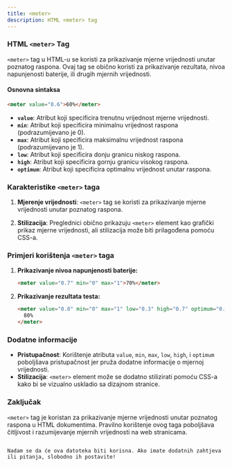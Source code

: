 ```yaml
---
title: <meter>
description: HTML <meter> tag
---
```


### HTML `<meter>` Tag

`<meter>` tag u HTML-u se koristi za prikazivanje mjerne vrijednosti unutar poznatog raspona. Ovaj tag se obično koristi za prikazivanje rezultata, nivoa napunjenosti baterije, ili drugih mjernih vrijednosti.

#### Osnovna sintaksa

```html
<meter value="0.6">60%</meter>
```

- **`value`**: Atribut koji specificira trenutnu vrijednost mjerne vrijednosti.
- **`min`**: Atribut koji specificira minimalnu vrijednost raspona (podrazumijevano je 0).
- **`max`**: Atribut koji specificira maksimalnu vrijednost raspona (podrazumijevano je 1).
- **`low`**: Atribut koji specificira donju granicu niskog raspona.
- **`high`**: Atribut koji specificira gornju granicu visokog raspona.
- **`optimum`**: Atribut koji specificira optimalnu vrijednost unutar raspona.

### Karakteristike `<meter>` taga

1. **Mjerenje vrijednosti**:
   `<meter>` tag se koristi za prikazivanje mjerne vrijednosti unutar poznatog raspona.

2. **Stilizacija**:
   Preglednici obično prikazuju `<meter>` element kao grafički prikaz mjerne vrijednosti, ali stilizacija može biti prilagođena pomoću CSS-a.

### Primjeri korištenja `<meter>` taga

1. **Prikazivanje nivoa napunjenosti baterije:**

   ```html
   <meter value="0.7" min="0" max="1">70%</meter>
   ```

2. **Prikazivanje rezultata testa:**
   ```html
   <meter value="0.8" min="0" max="1" low="0.3" high="0.7" optimum="0.8">
     80%
   </meter>
   ```

### Dodatne informacije

- **Pristupačnost**: Korištenje atributa `value`, `min`, `max`, `low`, `high`, i `optimum` poboljšava pristupačnost jer pruža dodatne informacije o mjernoj vrijednosti.
- **Stilizacija**: `<meter>` element može se dodatno stilizirati pomoću CSS-a kako bi se vizualno uskladio sa dizajnom stranice.

### Zaključak

`<meter>` tag je koristan za prikazivanje mjerne vrijednosti unutar poznatog raspona u HTML dokumentima. Pravilno korištenje ovog taga poboljšava čitljivost i razumijevanje mjernih vrijednosti na web stranicama.

```

Nadam se da će ova datoteka biti korisna. Ako imate dodatnih zahtjeva ili pitanja, slobodno ih postavite!
```

```

```

